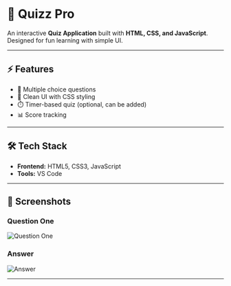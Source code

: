 # 📝 Quizz Pro  

An interactive **Quiz Application** built with **HTML, CSS, and JavaScript**.  
Designed for fun learning with simple UI.  

---

## ⚡ Features
- 🎯 Multiple choice questions  
- 🎨 Clean UI with CSS styling  
- ⏱️ Timer-based quiz (optional, can be added)  
- 📊 Score tracking  

---

## 🛠️ Tech Stack
- **Frontend:** HTML5, CSS3, JavaScript  
- **Tools:** VS Code  

---

## 📸 Screenshots  

### Question One 
![Question One](Quizz-1.png)

### Answer 
![Answer](Ans.png)

---

